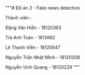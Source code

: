 """# Đồ án 3 - Fake news detection

Thành viên : 

Đặng Văn Hiển - 18120363

Trà Anh Toàn - 1812662

Lê Thanh Viễn - 18120647

Nguyễn Trần Nhật Minh - 18120208

Nguyễn Vinh Quang - 18120229
"""